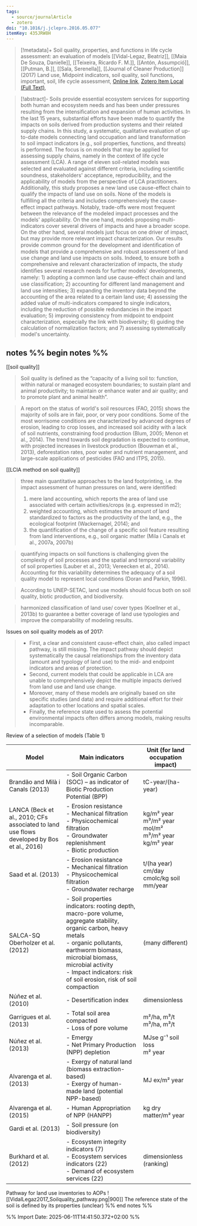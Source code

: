 ```yaml
---
tags:
  - source/journalArticle
  - zotero
doi: "10.1016/j.jclepro.2016.05.077"
itemKey: 435JRW8H
---
```

>[!metadata]+
> Soil quality, properties, and functions in life cycle assessment: an evaluation of models
> [[Vidal-Legaz, Beatriz]], [[Maia De Souza, Danielle]], [[Teixeira, Ricardo F. M.]], [[Antón, Assumpció]], [[Putman, B.]], [[Sala, Serenella]], 
> [[Journal of Cleaner Production]] (2017)
> Land use, Midpoint indicators, soil quality, soil functions, important, soil, life cycle assessment, 
> [Online link](https://linkinghub.elsevier.com/retrieve/pii/S0959652616305418), [Zotero Item](zotero://select/library/items/435JRW8H),[Local (Full Text)](file://C:/Users/aburg/Documents/references/zotero/storage/347KMHJL/VidalLegaz2017_Soilquality.pdf), 


>[!abstract]-
>Soils provide essential ecosystem services for supporting both human and ecosystem needs and has been under pressures resulting from the intensiﬁcation and expansion of human activities. In the last 15 years, substantial efforts have been made to quantify the impacts on soils derived from production systems and their related supply chains. In this study, a systematic, qualitative evaluation of up-to-date models connecting land occupation and land transformation to soil impact indicators (e.g., soil properties, functions, and threats) is performed. The focus is on models that may be applied for assessing supply chains, namely in the context of life cycle assessment (LCA). A range of eleven soil-related models was selected and evaluated against different criteria, including scientiﬁc soundness, stakeholders' acceptance, reproducibility, and the applicability of models from the perspective of LCA practitioners. Additionally, this study proposes a new land use cause-effect chain to qualify the impacts of land use on soils. None of the models is fulﬁlling all the criteria and includes comprehensively the cause-effect impact pathways. Notably, trade-offs were most frequent between the relevance of the modeled impact processes and the models' applicability. On the one hand, models proposing multi-indicators cover several drivers of impacts and have a broader scope. On the other hand, several models just focus on one driver of impact, but may provide more relevant impact characterization. Our results provide common ground for the development and identiﬁcation of models that provide a comprehensive and robust assessment of land use change and land use impacts on soils. Indeed, to ensure both a comprehensive and relevant characterization of impacts, the study identiﬁes several research needs for further models' developments, namely: 1) adopting a common land use cause-effect chain and land use classiﬁcation; 2) accounting for different land management and land use intensities; 3) expanding the inventory data beyond the accounting of the area related to a certain land use; 4) assessing the added value of multi-indicators compared to single indicators, including the reduction of possible redundancies in the impact evaluation; 5) improving consistency from midpoint to endpoint characterization, especially the link with biodiversity; 6) guiding the calculation of normalization factors; and 7) assessing systematically model's uncertainty.

## notes %% begin notes %%
[[soil quality]]


> Soil quality is defined as the “capacity of a living soil to: function,  within natural or managed ecosystem boundaries; to sustain plant and animal productivity; to maintain or enhance water and air quality; and to promote plant and animal health”.

> A report on the status of world's soil resources (FAO, 2015) shows the majority of soils are in fair, poor, or very poor conditions. Some of the most worrisome conditions are characterized by advanced degrees of erosion, leading to crop losses, and increased soil acidity with a lack of soil nutrients, constraining food production (Blum, 2005; Menon et al., 2014).
> The trend towards soil degradation is expected to continue, with projected increases in livestock production (Bouwman et al., 2013), deforestation rates, poor water and nutrient management, and large-scale applications of pesticides (FAO and ITPS, 2015).

[[LCIA method on soil quality]]
> three main quantitative approaches to the land footprinting, i.e. the impact assessment of human pressures on land, were identified: 
> 1) mere land accounting, which reports the area of land use associated with certain activities/crops (e.g. expressed in m2); 
> 2) weighted accounting, which estimates the amount of land standardized to factors as the productivity of the land, e.g., the ecological footprint (Wackernagel, 2014); and 
> 3) the quantification of the change of a specific soil feature resulting from land interventions, e.g., soil organic matter (Mila i Canals et al., 2007a, 2007b)

> quantifying impacts on soil functions is challenging given the complexity of soil processes and the spatial and temporal variability of soil properties (Lauber et al., 2013; Vereecken et al., 2014). Accounting for this variability determines the adequacy of a soil quality model to represent local conditions (Doran and Parkin, 1996).

> According to UNEP-SETAC, land use models should focus both on soil quality, biotic production, and biodiversity.

> harmonized classification of land use/ cover types (Koellner et al., 2013b) to guarantee a better coverage of land use typologies and improve the comparability of modeling results.

Issues on soil quality models as of 2017:
> - First, a clear and consistent cause-effect chain, also called impact pathway, is still missing. The impact pathway should depict systematically the causal relationships from the inventory data (amount and typology of land use) to the mid- and endpoint indicators and areas of protection.
> - Second, current models that could be applicable in LCA are unable to comprehensively depict the multiple impacts derived from land use and land use change.
> - Moreover, many of these models are originally based on site specific studies (and data) and require additional effort for their adaptation to other locations and spatial scales.
> - Finally, the reference state used to assess the potential environmental impacts often differs among models, making results incomparable.

Review of a selection of models (Table 1)

| Model                                                                                     | Main indicators                                                                                                                                                                                                                                                           | Unit (for land occupation impact)                              |
| ----------------------------------------------------------------------------------------- | ------------------------------------------------------------------------------------------------------------------------------------------------------------------------------------------------------------------------------------------------------------------------- | -------------------------------------------------------------- |
| Brandão and Milà i Canals (2013)                                                          | - Soil Organic Carbon (SOC) – as indicator of Biotic Production Potential (BPP)                                                                                                                                                                                           | tC-year/(ha-year)                                              |
| LANCA (Beck et al., 2010; CFs associated to land use flows developed by Bos et al., 2016) | - Erosion resistance<br>- Mechanical filtration<br>- Physicochemical filtration<br> - Groundwater replenishment<br>- Biotic production                                                                                                                                    | kg/m² year<br>m³/m² year<br>mol/m²<br>m³/m² year<br>kg/m² year |
| Saad et al. (2013)                                                                        | - Erosion resistance<br>- Mechanical filtration<br>- Physicochemical filtration<br>- Groundwater recharge                                                                                                                                                                 | t/(ha year)<br>cm/day<br>cmolc/kg soil<br>mm/year              |
| SALCA-SQ<br>Oberholzer et al. (2012)                                                      | - Soil properties indicators: rooting depth, macro-pore volume, aggregate stability, organic carbon, heavy metals<br>- organic pollutants, earthworm biomass, microbial biomass, microbial activity<br>- Impact indicators: risk of soil erosion, risk of soil compaction | (many different)                                               |
| Núñez et al. (2010)                                                                       | - Desertification index                                                                                                                                                                                                                                                   | dimensionless                                                  |
| Garrigues et al. (2013)                                                                   | - Total soil area compacted<br>- Loss of pore volume                                                                                                                                                                                                                      | m²/ha, m³/t<br>m³/ha, m³/t                                     |
| Núñez et al. (2013)                                                                       | - Emergy<br>- Net Primary Production (NPP) depletion                                                                                                                                                                                                                      | MJse g⁻¹ soil loss<br>m² year                                  |
| Alvarenga et al. (2013)                                                                   | - Exergy of natural land (biomass extraction-based)<br>- Exergy of human-made land (potential NPP-based)                                                                                                                                                                  | MJ ex/m² year                                                  |
| Alvarenga et al. (2015)                                                                   | - Human Appropriation of NPP (HANPP)                                                                                                                                                                                                                                      | kg dry matter/m² year                                          |
| Gardi et al. (2013)                                                                       | - Soil pressure (on biodiversity)                                                                                                                                                                                                                                         |                                                                |
| Burkhard et al. (2012)                                                                    | - Ecosystem integrity indicators (7)<br>- Ecosystem services indicators (22)<br>- Demand of ecosystem services (22)                                                                                                                                                       | dimensionless (ranking)                                        |

Pathway for land use inventories to AOPs
![[VidalLegaz2017_Soilquality_pathway.png|900]]
The reference state of the soil is defined by its properties (unclear)
%% end notes %%

%% Import Date: 2025-06-11T14:41:50.372+02:00 %%
